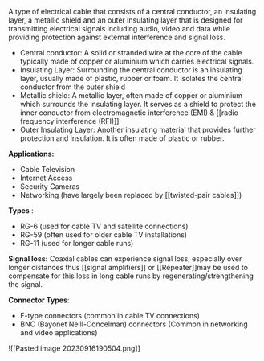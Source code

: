 A type of electrical cable that consists of a central conductor, an insulating layer, a metallic shield and an outer insulating layer that is designed for transmitting electrical signals including audio,  video and data while providing protection against external interference and signal loss.
- Central conductor: A solid or stranded wire at the core of the cable typically made of copper or aluminium which carries electrical signals.
- Insulating Layer: Surrounding the central conductor is an insulating layer, usually made of plastic, rubber or foam. It isolates the central conductor from the outer shield
- Metallic shield: A metallic layer, often made of copper or aluminium which surrounds the insulating layer. It serves as a shield to protect the inner conductor from electromagnetic interference (EMI) & [[radio frequency interference (RFI)]]
- Outer Insulating Layer: Another insulating material that provides further protection and insulation. It is often made of plastic or rubber.

**Applications:**
- Cable Television
- Internet Access
- Security Cameras
- Networking (have largely been replaced by [[twisted-pair cables]])

**Types** :
- RG-6 (used for cable TV and satellite connections)
- RG-59 (often used for older cable TV installations)
- RG-11 (used for longer cable runs)

**Signal loss:**
Coaxial cables can experience signal loss, especially over longer distances thus [[signal amplifiers]] or [[Repeater]]may be used to compensate for this loss in long cable runs by regenerating/strengthening the signal.

**Connector Types**:
- F-type connectors (common in cable TV connections)
- BNC (Bayonet Neill-Concelman) connectors (Common in networking and video applications)

![[Pasted image 20230916190504.png]]